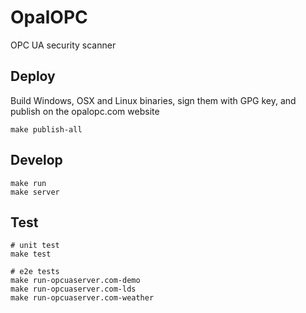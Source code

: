 # OpalOPC

OPC UA security scanner

## Deploy

Build Windows, OSX and Linux binaries, sign them with GPG key, and publish on the opalopc.com website

```
make publish-all
```

## Develop
```
make run
make server
```

## Test

```
# unit test
make test

# e2e tests
make run-opcuaserver.com-demo
make run-opcuaserver.com-lds
make run-opcuaserver.com-weather
```

